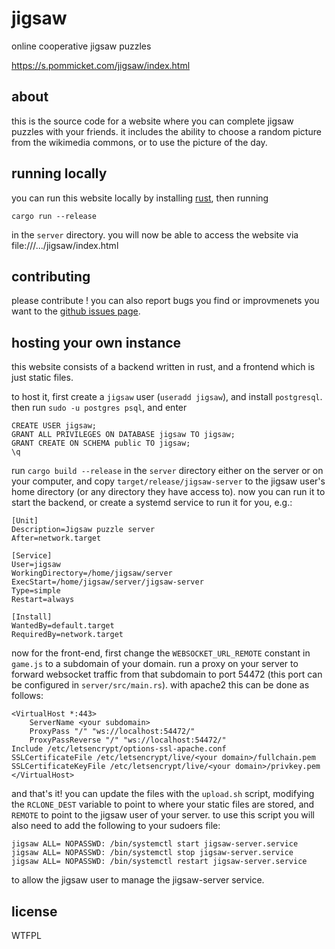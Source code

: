 # jigsaw

online cooperative jigsaw puzzles

https://s.pommicket.com/jigsaw/index.html

## about

this is the source code for a website where you can complete jigsaw puzzles with your friends.
it includes the ability to choose a random picture from the wikimedia commons,
or to use the picture of the day.

## running locally

you can run this website locally by installing [rust](https://rust-lang.org),
then running

```
cargo run --release
```

in the `server` directory. you will now be able to access the website via file:///.../jigsaw/index.html

## contributing

please contribute !
you can also report bugs you find or improvmenets you want to the [github issues page](https://github.com/pommicket/jigsaw/issues).

## hosting your own instance

this website consists of a backend written in rust, and a frontend which is just static files.

to host it, first create a `jigsaw` user (`useradd jigsaw`), and install `postgresql`. then run
`sudo -u postgres psql`, and enter

```
CREATE USER jigsaw;
GRANT ALL PRIVILEGES ON DATABASE jigsaw TO jigsaw;
GRANT CREATE ON SCHEMA public TO jigsaw;
\q
```

run `cargo build --release` in the `server` directory
either on the server or on your computer, and copy `target/release/jigsaw-server` to the jigsaw user's home directory (or any directory they
have access to).
now you can run it to start the backend, or create a systemd service to run it for you, e.g.:

```
[Unit]
Description=Jigsaw puzzle server
After=network.target

[Service]
User=jigsaw
WorkingDirectory=/home/jigsaw/server
ExecStart=/home/jigsaw/server/jigsaw-server
Type=simple
Restart=always

[Install]
WantedBy=default.target
RequiredBy=network.target
```

now for the front-end, first change the `WEBSOCKET_URL_REMOTE` constant in `game.js` to a subdomain of your domain.
run a proxy on your server to forward websocket traffic from that subdomain to port 54472 (this port can be configured in `server/src/main.rs`).
with apache2 this can be done as follows:

```
<VirtualHost *:443>
    ServerName <your subdomain>
    ProxyPass "/" "ws://localhost:54472/"
    ProxyPassReverse "/" "ws://localhost:54472/"
Include /etc/letsencrypt/options-ssl-apache.conf
SSLCertificateFile /etc/letsencrypt/live/<your domain>/fullchain.pem
SSLCertificateKeyFile /etc/letsencrypt/live/<your domain>/privkey.pem
</VirtualHost>
```

and that's it! you can update the files with the `upload.sh` script, modifying the `RCLONE_DEST` variable to point to where
your static files are stored, and `REMOTE` to point to the jigsaw user of your server. to use this script you will also need to add
the following to your sudoers file:

```
jigsaw ALL= NOPASSWD: /bin/systemctl start jigsaw-server.service
jigsaw ALL= NOPASSWD: /bin/systemctl stop jigsaw-server.service
jigsaw ALL= NOPASSWD: /bin/systemctl restart jigsaw-server.service
```

to allow the jigsaw user to manage the jigsaw-server service.

## license

WTFPL

